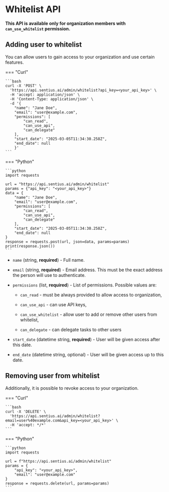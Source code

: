 # Whitelist API

**This API is available only for organization members with `can_use_whitelist` permission.**

## Adding user to whitelist

You can allow users to gain access to your organization and use certain features.

=== "Curl"

    ```bash
    curl -X 'POST' \
      'https://api.sentius.ai/admin/whitelist?api_key=<your_api_key>' \
      -H 'accept: application/json' \
      -H 'Content-Type: application/json' \
      -d '{
        "name": "Jane Doe",
        "email": "user@example.com",
        "permissions": [
            "can_read",
            "can_use_api",
            "can_delegate"
        ],
        "start_date": "2025-03-05T11:34:30.258Z",
        "end_date": null
        }'
    ```

=== "Python"

    ```python
    import requests
    
    url = "https://api.sentius.ai/admin/whitelist"
    params = {"api_key": "<your_api_key>"}
    data = {
        "name": "Jane Doe",
        "email": "user@example.com",
        "permissions": [
            "can_read",
            "can_use_api",
            "can_delegate"
        ],
        "start_date": "2025-03-05T11:34:30.258Z",
        "end_date": null
    }
    response = requests.post(url, json=data, params=params)
    print(response.json())
    ```


- `name` (string, **required**) - Full name.

- `email` (string, **required**) - Email address. This must be the exact address the person will use to authenticate.

- `permissions` (list, **required**) - List of permissions. Possible values are:

    - `can_read` - must be always provided to allow access to organization,

    - `can_use_api` - can use API keys,

    - `can_use_whitelist` - allow user to add or remove other users from whitelist,

    - `can_delegate` - can delegate tasks to other users

- `start_date` (datetime string, **required**) - User will be given access after this date.

- `end_date` (datetime string, optional) - User will be given access up to this date.


## Removing user from whitelist

Additionally, it is possible to revoke access to your organization.

=== "Curl"

    ```bash
    curl -X 'DELETE' \
      'https://api.sentius.ai/admin/whitelist?email=user%40example.com&api_key=<your_api_key>' \
      -H 'accept: */*'
    ```

=== "Python"

    ```python
    import requests
    
    url = f"https://api.sentius.ai/admin/whitelist"
    params = {
        "api_key": "<your_api_key>",
        "email": "user@example.com"
    }
    response = requests.delete(url, params=params)
    ```
